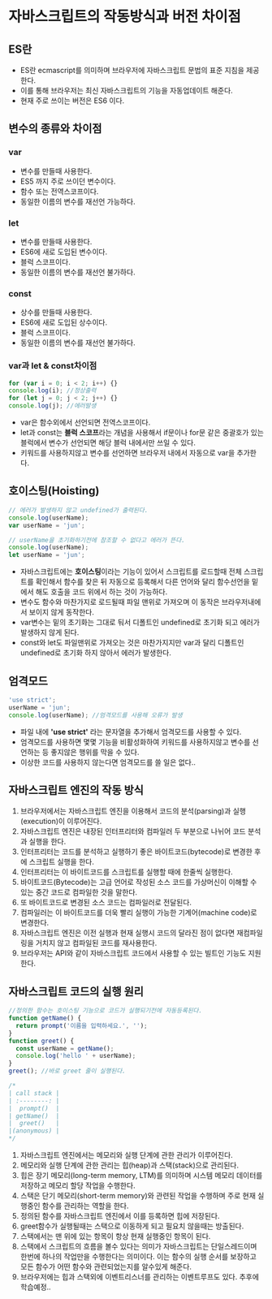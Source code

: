 # 자바스크립트의 작동방식과 버전 차이점

## ES란

- ES란 ecmascript를 의미하며 브라우저에 자바스크립트 문법의 표준 지침을 제공한다.
- 이를 통해 브라우저는 최신 자바스크립트의 기능을 자동업데이트 해준다.
- 현재 주로 쓰이는 버전은 ES6 이다.

## 변수의 종류와 차이점

### var

- 변수를 만들때 사용한다.
- ES5 까지 주로 쓰이던 변수이다.
- 함수 또는 전역스코프이다.
- 동일한 이름의 변수를 재선언 가능하다.

### let

- 변수를 만들때 사용한다.
- ES6에 새로 도입된 변수이다.
- 블럭 스코프이다.
- 동일한 이름의 변수를 재선언 불가하다.

### const

- 상수를 만들때 사용한다.
- ES6에 새로 도입된 상수이다.
- 블럭 스코프이다.
- 동일한 이름의 변수를 재선언 불가하다.

### var과 let & const차이점

```javascript
for (var i = 0; i < 2; i++) {}
console.log(i); //정상출력
for (let j = 0; j < 2; j++) {}
console.log(j); //에러발생
```

- var은 함수외에서 선언되면 전역스코프이다.
- let과 const는 **블럭 스코프**라는 개념을 사용해서 if문이나 for문 같은 중괄호가 있는 블럭에서 변수가 선언되면 해당 블럭 내에서만 쓰일 수 있다.
- 키워드를 사용하지않고 변수를 선언하면 브라우저 내에서 자동으로 var을 추가한다.

## 호이스팅(Hoisting)

```javascript
// 에러가 발생하지 않고 undefined가 출력된다.
console.log(userName);
var userName = 'jun';

// userName을 초기화하기전에 참조할 수 없다고 에러가 뜬다.
console.log(userName);
let userName = 'jun';
```

- 자바스크립트에는 **호이스팅**이라는 기능이 있어서 스크립트를 로드할때 전체 스크립트를 확인해서 함수를 찾은 뒤 자동으로 등록해서 다른 언어와 달리 함수선언을 밑에서 해도 호출을 코드 위에서 하는 것이 가능하다.
- 변수도 함수와 마찬가지로 로드될때 파일 맨위로 가져오며 이 동작은 브라우저내에서 보이지 않게 동작한다.
- var변수는 밑의 초기화는 그대로 둬서 디폴트인 undefined로 초기화 되고 에러가 발생하지 않게 된다.
- const와 let도 파일맨위로 가져오는 것은 마찬가지지만 var과 달리 디폴트인 undefined로 초기화 하지 않아서 에러가 발생한다.

## 엄격모드

```javascript
'use strict';
userName = 'jun';
console.log(userName); //엄격모드를 사용해 오류가 발생
```

- 파일 내에 **'use strict'** 라는 문자열을 추가해서 엄격모드를 사용할 수 있다.
- 엄격모드를 사용하면 몇몇 기능을 비활성화하여 키워드를 사용하지않고 변수를 선언하는 등 좋지않은 행위를 막을 수 있다.
- 이상한 코드를 사용하지 않는다면 엄격모드를 쓸 일은 없다..

## 자바스크립트 엔진의 작동 방식

1. 브라우저에서는 자바스크립트 엔진을 이용해서 코드의 분석(parsing)과 실행(execution)이 이루어진다.
2. 자바스크립트 엔진은 내장된 인터프리터와 컴파일러 두 부분으로 나뉘어 코드 분석과 실행을 한다.
3. 인터프리터는 코드를 분석하고 실행하기 좋은 바이트코드(bytecode)로 변경한 후에 스크립트 실행을 한다.
4. 인터프리터는 이 바이트코드를 스크립트를 실행할 때에 한줄씩 실행한다.
5. 바이트코드(Bytecode)는 고급 언어로 작성된 소스 코드를 가상머신이 이해할 수 있는 중간 코드로 컴파일한 것을 말한다.
6. 또 바이트코드로 변경된 소스 코드는 컴파일러로 전달된다.
7. 컴파일러는 이 바이트코드를 더욱 빨리 실행이 가능한 기계어(machine code)로 변경한다.
8. 자바스크립트 엔진은 이전 실행과 현재 실행시 코드의 달라진 점이 없다면 재컴파일링을 거치지 않고 컴파일된 코드를 재사용한다.
9. 브라우저는 API와 같이 자바스크립트 코드에서 사용할 수 있는 빌트인 기능도 지원한다.

## 자바스크립트 코드의 실행 원리

```javascript
//정의한 함수는 호이스팅 기능으로 코드가 실행되기전에 자동등록된다.
function getName() {
  return prompt('이름을 입력하세요.', '');
}
function greet() {
  const userName = getName();
  console.log('hello ' + userName);
}
greet(); //바로 greet 줄이 실행된다.

/*
| call stack |
| :--------: |
|  prompt()  |
| getName()  |
|  greet()   |
|(anonymous) |
*/
```

1. 자바스크립트 엔진에서는 메모리와 실행 단계에 관한 관리가 이루어진다.
2. 메모리와 실행 단계에 관한 관리는 힙(heap)과 스택(stack)으로 관리된다.
3. 힙은 장기 메모리(long-term memory, LTM)를 의미하며 시스템 메모리 데이터를 저장하고 메모리 할당 작업을 수행한다.
4. 스택은 단기 메모리(short-term memory)와 관련된 작업을 수행하며 주로 현재 실행중인 함수를 관리하는 역할을 한다.
5. 정의된 함수를 자바스크립트 엔진에서 이를 등록하면 힙에 저장된다.
6. greet함수가 실행될때는 스택으로 이동하게 되고 필요치 않을때는 방출된다.
7. 스택에서는 맨 위에 있는 항목이 항상 현재 실행중인 항목이 된다.
8. 스택에서 스크립트의 흐름을 볼수 있다는 의미가 자바스크립트는 단일스레드이며 한번에 하나의 작업만을 수행한다는 의미이다. 이는 함수의 실행 순서를 보장하고 모든 함수가 어떤 함수와 관련되었는지를 알수있게 해준다.
9. 브라우저에는 힙과 스택외에 이벤트리스너를 관리하는 이벤트루프도 있다. 추후에 학습예정..

